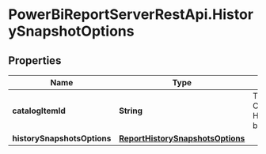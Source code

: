 # PowerBiReportServerRestApi.HistorySnapshotOptions

## Properties
Name | Type | Description | Notes
------------ | ------------- | ------------- | -------------
**catalogItemId** | **String** | The Id of the CatalogItem that this HistorySnapshotOptions belongs to. | [optional] 
**historySnapshotsOptions** | [**ReportHistorySnapshotsOptions**](ReportHistorySnapshotsOptions.md) |  | [optional] 


